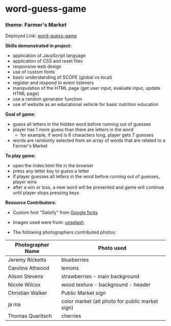 # word-guess-game

### theme: Farmer's Market
Deployed Link: [word-guess-game](https://vwhope.github.io/word-guess-game/)

**Skills demonstrated in project:**
* application of JavaScript language
* application of CSS and reset files
* responsive web design
* use of custom fonts
* basic understanding of SCOPE (global vs local)
* register and respond to event listeners
* manipulation of the HTML page (get user input, evaluate input, update HTML page)
* use a random generator function
* use of website as an educational vehicle for basic nutrition education
    
**Goal of game:**
* guess all letters in the hidden word before running out of guesses
* player has 1 more guess than there are letters in the word
    * for example, if word is 6 characters long, player gets 7 guesses
* words are randomly selected from an array of words that are related to a Farmer's Market

**To play game:**
* open the index.html file in the browser
* press any letter key to guess a letter
* if player guesses all letters in the word before running out of guesses, player wins
* after a win or loss, a new word will be presented and game will continue until player stops pressing keys

**Resource Contributors:**
* Custom font "Satisfy" from [Google fonts](https://fonts.google.com/)
* Images used were from: [unsplash](https://unsplash.com/)

* The following photographers contributed photos:

Photographer Name | Photo used  
----------------- | ----------
Jeremy Ricketts | blueberries 
Caroline Attwood | lemons
Alison Stevens | strawberries - main background 
Nicole Wilcox | wood texture - background - header
Christian Walker | Public Market sign
ja ma | color market (alt photo for public market sign)
Thomas Quaritsch | cherries

    


